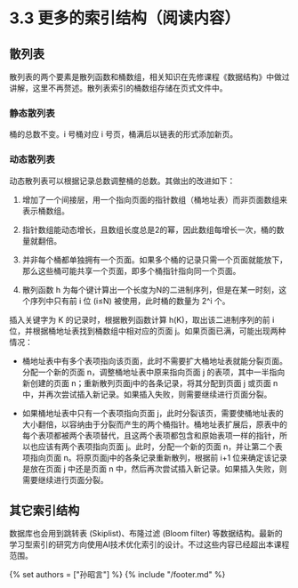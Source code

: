 # 3.3 更多的索引结构（阅读内容）

## 散列表
散列表的两个要素是散列函数和桶数组，相关知识在先修课程《数据结构》中做过讲解，这里不再赘述。散列表索引的桶数组存储在页式文件中。

### 静态散列表
桶的总数不变。i 号桶对应 i 号页，桶满后以链表的形式添加新页。

### 动态散列表
动态散列表可以根据记录总数调整桶的总数。其做出的改进如下：

1. 增加了一个间接层，用一个指向页面的指针数组（桶地址表）而非页面数组来表示桶数组。

2. 指针数组能动态增长，且数组长度总是2的幂，因此数组每增长一次，桶的数量就翻倍。

3. 并非每个桶都单独拥有一个页面。如果多个桶的记录只需一个页面就能放下，那么这些桶可能共享一个页面，即多个桶指针指向同一个页面。

4. 散列函数 h 为每个键计算出一个长度为N的二进制序列，但是在某一时刻，这个序列中只有前 i 位 (i≤N) 被使用，此时桶的数量为 2^i 个。

插入关键字为 K 的记录时，根据散列函数计算 h(K)，取出该二进制序列的前 i 位，并根据桶地址表找到桶数组中相对应的页面 j。如果页面已满，可能出现两种情况：

* 桶地址表中有多个表项指向该页面，此时不需要扩大桶地址表就能分裂页面。分配一个新的页面 n，调整桶地址表中原来指向页面 j 的表项，其中一半指向新创建的页面 n；重新散列页面j中的各条记录，将其分配到页面 j 或页面 n 中，并再次尝试插入新记录。如果插入失败，则需要继续进行页面分裂。

* 如果桶地址表中只有一个表项指向页面 j，此时分裂该页，需要使桶地址表的大小翻倍，以容纳由于分裂而产生的两个桶指针。桶地址表扩展后，原表中的每个表项都被两个表项替代，且这两个表项都包含和原始表项一样的指针，所以也应该有两个表项指向页面 j。此时，分配一个新的页面 n，并让第二个表项指向页面 n。将原页面j中的各条记录重新散列，根据前 i+1 位来确定该记录是放在页面 j 中还是页面 n 中，然后再次尝试插入新记录。如果插入失败，则需要继续进行页面分裂。

## 其它索引结构
数据库也会用到跳转表 (Skiplist)、布隆过滤 (Bloom filter) 等数据结构。最新的学习型索引的研究方向使用AI技术优化索引的设计。不过这些内容已经超出本课程范围。

{% set authors = ["孙昭言"] %}
{% include "/footer.md" %}
